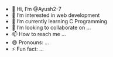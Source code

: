 - 👋 Hi, I’m @Ayush2-7
- 👀 I’m interested in web development 
- 🌱 I’m currently learning C Programming 
- 💞️ I’m looking to collaborate on ...
- 📫 How to reach me ...
- 😄 Pronouns: ...
- ⚡ Fun fact: ...

<!---
Ayush2-7/Ayush2-7 is a ✨ special ✨ repository because its `README.md` (this file) appears on your GitHub profile.
You can click the Preview link to take a look at your changes.
--->
